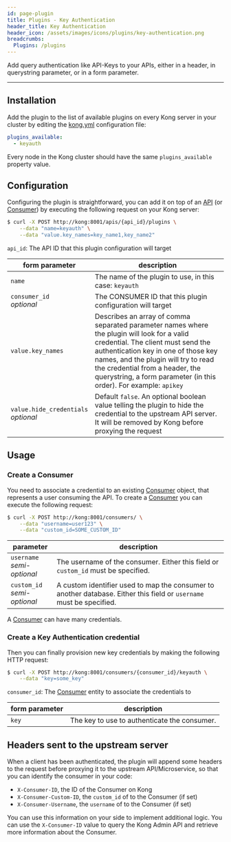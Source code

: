 ```yaml
---
id: page-plugin
title: Plugins - Key Authentication
header_title: Key Authentication
header_icon: /assets/images/icons/plugins/key-authentication.png
breadcrumbs:
  Plugins: /plugins
---
```


Add query authentication like API-Keys to your APIs, either in a header, in querystring parameter, or in a form parameter.

---

## Installation

Add the plugin to the list of available plugins on every Kong server in your cluster by editing the [kong.yml][configuration] configuration file:

```yaml
plugins_available:
  - keyauth
```

Every node in the Kong cluster should have the same `plugins_available` property value.

## Configuration

Configuring the plugin is straightforward, you can add it on top of an [API][api-object] (or [Consumer][consumer-object]) by executing the following request on your Kong server:

```bash
$ curl -X POST http://kong:8001/apis/{api_id}/plugins \
    --data "name=keyauth" \
    --data "value.key_names=key_name1,key_name2"
```

`api_id`: The API ID that this plugin configuration will target

form parameter                               | description
 ---                                    | ---
`name`                                  | The name of the plugin to use, in this case: `keyauth`
`consumer_id`<br>*optional*             | The CONSUMER ID that this plugin configuration will target
`value.key_names`                       | Describes an array of comma separated parameter names where the plugin will look for a valid credential. The client must send the authentication key in one of those key names, and the plugin will try to read the credential from a header, the querystring, a form parameter (in this order). For example: `apikey`
`value.hide_credentials`<br>*optional*  | Default `false`. An optional boolean value telling the plugin to hide the credential to the upstream API server. It will be removed by Kong before proxying the request

## Usage

### Create a Consumer

You need to associate a credential to an existing [Consumer][consumer-object] object, that represents a user consuming the API. To create a [Consumer][consumer-object] you can execute the following request:

```bash
$ curl -X POST http://kong:8001/consumers/ \
    --data "username=user123" \
    --data "custom_id=SOME_CUSTOM_ID"
```

parameter                       | description
 ---                            | ---
`username`<br>*semi-optional*   | The username of the consumer. Either this field or `custom_id` must be specified.
`custom_id`<br>*semi-optional*  | A custom identifier used to map the consumer to another database. Either this field or `username` must be specified.

A [Consumer][consumer-object] can have many credentials.

### Create a Key Authentication credential

Then you can finally provision new key credentials by making the following HTTP request:

```bash
$ curl -X POST http://kong:8001/consumers/{consumer_id}/keyauth \
    --data "key=some_key"
```

`consumer_id`: The [Consumer][consumer-object] entity to associate the credentials to

form parameter               | description
 ---                    | ---
`key`                   | The key to use to authenticate the consumer.

## Headers sent to the upstream server

When a client has been authenticated, the plugin will append some headers to the request before proxying it to the upstream API/Microservice, so that you can identify the consumer in your code:

* `X-Consumer-ID`, the ID of the Consumer on Kong
* `X-Consumer-Custom-ID`, the `custom_id` of to the Consumer (if set)
* `X-Consumer-Username`, the `username` of to the Consumer (if set)

You can use this information on your side to implement additional logic. You can use the `X-Consumer-ID` value to query the Kong Admin API and retrieve more information about the Consumer.

[api-object]: /docs/{{site.data.kong_latest.version}}/admin-api/#api-object
[configuration]: /docs/{{site.data.kong_latest.version}}/configuration
[consumer-object]: /docs/{{site.data.kong_latest.version}}/admin-api/#consumer-object
